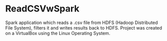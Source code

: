 # ReadCSVwSpark

Spark application which reads a .csv file from HDFS (Hadoop Distributed File System), filters it and writes results back to HDFS.
Project was created on a VirtualBox using the Linux Operating System. 
